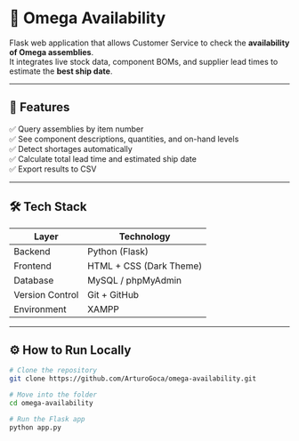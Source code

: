 # 🧠 Omega Availability

Flask web application that allows Customer Service to check the **availability of Omega assemblies**.  
It integrates live stock data, component BOMs, and supplier lead times to estimate the **best ship date**.

---

## 🚀 Features
✅ Query assemblies by item number  
✅ See component descriptions, quantities, and on-hand levels  
✅ Detect shortages automatically  
✅ Calculate total lead time and estimated ship date  
✅ Export results to CSV  

---

## 🛠️ Tech Stack
| Layer | Technology |
|-------|-------------|
| Backend | Python (Flask) |
| Frontend | HTML + CSS (Dark Theme) |
| Database | MySQL / phpMyAdmin |
| Version Control | Git + GitHub |
| Environment | XAMPP |

---

## ⚙️ How to Run Locally

```bash
# Clone the repository
git clone https://github.com/ArturoGoca/omega-availability.git

# Move into the folder
cd omega-availability

# Run the Flask app
python app.py
